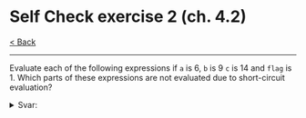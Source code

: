 # Self Check exercise 2 (ch. 4.2)

[< Back](../README.md)

---

Evaluate each of the following expressions if `a` is 6, `b` is 9 `c` is 14 and `flag` is 1. Which parts of these expressions are not evaluated due to short-circuit evaluation?

<details>
  <summary>Svar:</summary>
  
  ```console
  (c == a + b) == 0
  (0 || !flag) == 0
  ```

  > Result: False
  
  ```console
  (a != 7) == 1
  (1 && flag) == 1
  1 || c >= 6 is not evaluated, short-circuit evaluation to true
  ```

  > Result: True

  ```console
  (b <= 12) == 1
  !1 == 0
  0 && a % 2 == 0 is not evaluated, short-circuit evaluation to false
  ```

  >Result: False

  ```console
  (a > 5) == 1
  1 || c < a + b is not evaluated, short-circuit evaluation to true
  !1 == 0
  ```

  > Result: False

</details>
